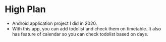 # High Plan
- Android application project I did in 2020.
- With this app, you can add todolist and check them on timetable. It also has feature of calendar so you can check todolist based on days. 

